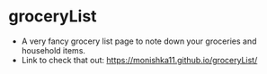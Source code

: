 # groceryList

* A very fancy grocery list page to note down your groceries and household items.
* Link to check that out: https://monishka11.github.io/groceryList/
